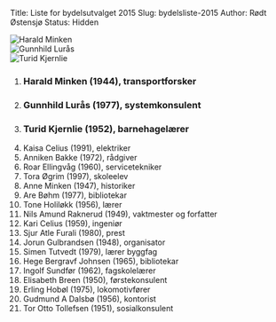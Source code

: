 Title: Liste for bydelsutvalget 2015
Slug: bydelsliste-2015
Author: Rødt Østensjø
Status: Hidden

<div class="row image-container">
	<div class="row">
		<div class="small-4 columns image-image">
			<img src="{static}/images/medlemmer/harald.jpg" alt="Harald Minken"/>
		</div>
        <div class="small-4 columns image-image">
			<img src="{static}/images/medlemmer/gunnhild_2_w.jpg" alt="Gunnhild Lurås"/>
		</div>
        <div class="small-4 columns image-image">
			<img src="{static}/images/medlemmer/turid_w.jpg" alt="Turid Kjernlie"/>
		</div>
	</div>
</div>

1. ### Harald Minken (1944), transportforsker
2. ### Gunnhild Lurås (1977), systemkonsulent
3. ### Turid Kjernlie (1952), barnehagelærer
4. Kaisa Celius (1991), elektriker
5. Anniken Bakke (1972), rådgiver
6. Roar Ellingvåg (1960), servicetekniker
7. Tora Øgrim (1997), skoleelev
8. Anne Minken (1947), historiker
9. Are Bøhm (1977), bibliotekar
10. Tone Holiløkk (1956), lærer
11. Nils Amund Raknerud (1949), vaktmester og forfatter
12. Kari Celius (1959), ingeniør
13. Sjur Atle Furali (1980), prest
14. Jorun Gulbrandsen (1948), organisator
15. Simen Tutvedt (1979), lærer byggfag
16. Hege Bergravf Johnsen (1965), bibliotekar
17. Ingolf Sundfør (1962), fagskolelærer
18. Elisabeth Breen (1950), førstekonsulent
19. Erling Hobøl (1975), lokomotivfører
20. Gudmund A Dalsbø (1956), kontorist
21. Tor Otto Tollefsen (1951), sosialkonsulent